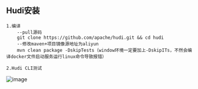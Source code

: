 ## Hudi安装

    1.编译
        --pull源码
        git clone https://github.com/apache/hudi.git && cd hudi
        --修改maven+项目镜像源地址为aliyun
        mvn clean package -DskipTests（window环境一定要加上-DskipITs，不然会编译docker文件启动服务运行linux命令导致报错）
        
    2.Hudi CLI测试
    
![image](https://github.com/Tandoy/Bigdata-learn/blob/master/Hudi/images/Hudi-cli%E6%B5%8B%E8%AF%95.PNG)
